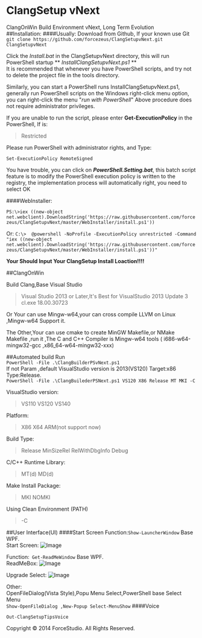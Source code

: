 ClangSetup vNext
===
ClangOnWin Build Environment vNext, Long Term Evolution   
##Installation:
####Usually:
Download from Github, If your known use Git  
```git clone https://github.com/forcezeus/ClangSetupvNext.git ClangSetupvNext ```

Click the *Install.bat* in the ClangSetupvNext directory, this will run PowerShell startup ** *InstallClangSetupvNext.ps1* **   
It is recommended that whenever you have PowerShell scripts, and try not to delete the project file in the tools directory.

Similarly, you can start a PowerShell runs InstallClangSetupvNext.ps1, generally run PowerShell scripts on the Windows right-click menu option, you can right-click the menu "*run with PowerShell*"
Above procedure does not require administrator privileges.

If you are unable to run the script, please enter **Get-ExecutionPolicy** in the PowerShell,
If is:  
> Restricted 

Please run PowerShell with administrator rights, and Type: 

```Set-ExecutionPolicy RemoteSigned```

You have trouble, you can click on ***PowerShell.Setting.bat***, this batch script feature is to modify the PowerShell execution policy is written to the registry, the implementation process will automatically right, you need to select OK

####WebInstaller:

```PS:\>iex ((new-object net.webclient).DownloadString('https://raw.githubusercontent.com/forcezeus/ClangSetupvNext/master/WebInstaller/install.ps1'))```   

Or:
```C:\>  @powershell -NoProfile -ExecutionPolicy unrestricted -Command "iex ((new-object net.webclient).DownloadString('https://raw.githubusercontent.com/forcezeus/ClangSetupvNext/master/WebInstaller/install.ps1'))" ```

**Your Should Input Your ClangSetup Install Loaction!!!!**


##ClangOnWin  

Build Clang,Base Visual Studio
>Visual Studio 2013 or Later,It's Best for VisualStudio 2013 Update 3<br>
>cl.exe 18.00.30723

Or Your can use Mingw-w64,your can cross compile LLVM on Linux ,Mingw-w64 Support it.

The Other,Your can use cmake to create MinGW Makefile,or NMake Makefile ,run it ,The C and C++ Compiler is Mingw-w64 tools ( i686-w64-mingw32-gcc ,x86_64-w64-mingw32-xxx)


##Automated build
Run    
```PowerShell -File .\ClangBuilderPSvNext.ps1 ```     
If not Param ,default VisualStudio version is 2013(VS120) Target:x86 Type:Release.    
```PowerShell -File .\ClangBuilederPSNext.ps1 VS120 X86 Release MT MKI -C ```

VisualStudio version:
>VS110 VS120 VS140

Platform:
>X86 X64 ARM(not support now)

Build Type:
>Release MinSizeRel RelWithDbgInfo Debug

C/C++ Runtime Library:
>MT(d) MD(d)

Make Install Package:
> MKI NOMKI

Using Clean Environment (PATH)
> -C


##User Interface(UI)
####Start Screen
Function:```Show-LauncherWindow``` Base WPF.   
Start Screen:
![Image](https://raw.githubusercontent.com/forcezeus/ClangSetupvNext/master/Images/StartWindow.jpg)

Function:``` Get-ReadMeWindow``` Base WPF.   
ReadMeBox:
![Image](https://raw.githubusercontent.com/forcezeus/ClangSetupvNext/master/Images/ReadMeWindow.jpg)

Upgrade Select:
![Image](https://raw.githubusercontent.com/forcezeus/ClangSetupvNext/master/Images/UpdateSelect.jpg)

Other:   
OpenFileDialog(Vista Style),Popu Menu Select,PowerShell base Select Menu <br>
```Show-OpenFileDialog ,New-Popup Select-MenuShow```
####Voice

``` Out-ClangSetupTipsVoice ```   

Copyright © 2014 ForceStudio. All Rights Reserved.
